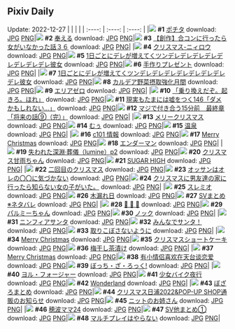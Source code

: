 ## Pixiv Daily
Update: 2022-12-27
|      |      |      |
| :----: | :----: | :----: |
|![](https://pixiv.microyu.workers.dev/c/240x480/img-master/img/2022/12/25/00/21/21/103880263_p0_master1200.jpg) **#1** [ポチタ](https://www.pixiv.net/artworks/103880263) download: [JPG](https://pixiv.microyu.workers.dev/img-original/img/2022/12/25/00/21/21/103880263_p0.jpg) [PNG](https://pixiv.microyu.workers.dev/img-original/img/2022/12/25/00/21/21/103880263_p0.png)|![](https://pixiv.microyu.workers.dev/c/240x480/img-master/img/2022/12/26/00/46/34/103922811_p0_master1200.jpg) **#2** [奉える](https://www.pixiv.net/artworks/103922811) download: [JPG](https://pixiv.microyu.workers.dev/img-original/img/2022/12/26/00/46/34/103922811_p0.jpg) [PNG](https://pixiv.microyu.workers.dev/img-original/img/2022/12/26/00/46/34/103922811_p0.png)|![](https://pixiv.microyu.workers.dev/c/240x480/img-master/img/2022/12/26/00/00/12/103920608_p0_master1200.jpg) **#3** [【創作】合コンに行ったら女がいなかった話３６](https://www.pixiv.net/artworks/103920608) download: [JPG](https://pixiv.microyu.workers.dev/img-original/img/2022/12/26/00/00/12/103920608_p0.jpg) [PNG](https://pixiv.microyu.workers.dev/img-original/img/2022/12/26/00/00/12/103920608_p0.png)|
|![](https://pixiv.microyu.workers.dev/c/240x480/img-master/img/2022/12/26/02/00/01/103924641_p0_master1200.jpg) **#4** [クリスマス-ニィロウ](https://www.pixiv.net/artworks/103924641) download: [JPG](https://pixiv.microyu.workers.dev/img-original/img/2022/12/26/02/00/01/103924641_p0.jpg) [PNG](https://pixiv.microyu.workers.dev/img-original/img/2022/12/26/02/00/01/103924641_p0.png)|![](https://pixiv.microyu.workers.dev/c/240x480/img-master/img/2022/12/25/00/01/34/103878858_p0_master1200.jpg) **#5** [1日ごとにデレが増えてくツンデレデレデレデレデレデレデレデレ彼女](https://www.pixiv.net/artworks/103878858) download: [JPG](https://pixiv.microyu.workers.dev/img-original/img/2022/12/25/00/01/34/103878858_p0.jpg) [PNG](https://pixiv.microyu.workers.dev/img-original/img/2022/12/25/00/01/34/103878858_p0.png)|![](https://pixiv.microyu.workers.dev/c/240x480/img-master/img/2022/12/25/00/00/31/103878542_p0_master1200.jpg) **#6** [手作りプレゼント](https://www.pixiv.net/artworks/103878542) download: [JPG](https://pixiv.microyu.workers.dev/img-original/img/2022/12/25/00/00/31/103878542_p0.jpg) [PNG](https://pixiv.microyu.workers.dev/img-original/img/2022/12/25/00/00/31/103878542_p0.png)|
|![](https://pixiv.microyu.workers.dev/c/240x480/img-master/img/2022/12/26/00/00/32/103920718_p0_master1200.jpg) **#7** [1日ごとにデレが増えてくツンデレデレデレデレデレデレデレデレ彼女](https://www.pixiv.net/artworks/103920718) download: [JPG](https://pixiv.microyu.workers.dev/img-original/img/2022/12/26/00/00/32/103920718_p0.jpg) [PNG](https://pixiv.microyu.workers.dev/img-original/img/2022/12/26/00/00/32/103920718_p0.png)|![](https://pixiv.microyu.workers.dev/c/240x480/img-master/img/2022/12/25/22/26/59/103915873_p0_master1200.jpg) **#8** [カルデア野菜摂取強化月間](https://www.pixiv.net/artworks/103915873) download: [JPG](https://pixiv.microyu.workers.dev/img-original/img/2022/12/25/22/26/59/103915873_p0.jpg) [PNG](https://pixiv.microyu.workers.dev/img-original/img/2022/12/25/22/26/59/103915873_p0.png)|![](https://pixiv.microyu.workers.dev/c/240x480/img-master/img/2022/12/26/00/00/15/103920629_p0_master1200.jpg) **#9** [エリアゼロ](https://www.pixiv.net/artworks/103920629) download: [JPG](https://pixiv.microyu.workers.dev/img-original/img/2022/12/26/00/00/15/103920629_p0.jpg) [PNG](https://pixiv.microyu.workers.dev/img-original/img/2022/12/26/00/00/15/103920629_p0.png)|
|![](https://pixiv.microyu.workers.dev/c/240x480/img-master/img/2022/12/26/08/04/51/103928760_p0_master1200.jpg) **#10** [「乗り換えだぞ。起きろ。ほれ」](https://www.pixiv.net/artworks/103928760) download: [JPG](https://pixiv.microyu.workers.dev/img-original/img/2022/12/26/08/04/51/103928760_p0.jpg) [PNG](https://pixiv.microyu.workers.dev/img-original/img/2022/12/26/08/04/51/103928760_p0.png)|![](https://pixiv.microyu.workers.dev/c/240x480/img-master/img/2022/12/25/18/09/35/103904847_p0_master1200.jpg) **#11** [現実もたまには嘘をつく146「ダメかもしれない…」](https://www.pixiv.net/artworks/103904847) download: [JPG](https://pixiv.microyu.workers.dev/img-original/img/2022/12/25/18/09/35/103904847_p0.jpg) [PNG](https://pixiv.microyu.workers.dev/img-original/img/2022/12/25/18/09/35/103904847_p0.png)|![](https://pixiv.microyu.workers.dev/c/240x480/img-master/img/2022/12/26/12/50/19/103879188_p0_master1200.jpg) **#12** [マジで付き合う15分前　最終章「将来の話⑨（完）」](https://www.pixiv.net/artworks/103879188) download: [JPG](https://pixiv.microyu.workers.dev/img-original/img/2022/12/26/12/50/19/103879188_p0.jpg) [PNG](https://pixiv.microyu.workers.dev/img-original/img/2022/12/26/12/50/19/103879188_p0.png)|
|![](https://pixiv.microyu.workers.dev/c/240x480/img-master/img/2022/12/26/01/26/38/103923935_p0_master1200.jpg) **#13** [メリークリスマス](https://www.pixiv.net/artworks/103923935) download: [JPG](https://pixiv.microyu.workers.dev/img-original/img/2022/12/26/01/26/38/103923935_p0.jpg) [PNG](https://pixiv.microyu.workers.dev/img-original/img/2022/12/26/01/26/38/103923935_p0.png)|![](https://pixiv.microyu.workers.dev/c/240x480/img-master/img/2022/12/25/00/00/26/103878526_p0_master1200.jpg) **#14** [むぅ](https://www.pixiv.net/artworks/103878526) download: [JPG](https://pixiv.microyu.workers.dev/img-original/img/2022/12/25/00/00/26/103878526_p0.jpg) [PNG](https://pixiv.microyu.workers.dev/img-original/img/2022/12/25/00/00/26/103878526_p0.png)|![](https://pixiv.microyu.workers.dev/c/240x480/img-master/img/2022/12/26/23/29/41/103882937_p0_master1200.jpg) **#15** [温泉](https://www.pixiv.net/artworks/103882937) download: [JPG](https://pixiv.microyu.workers.dev/img-original/img/2022/12/26/23/29/41/103882937_p0.jpg) [PNG](https://pixiv.microyu.workers.dev/img-original/img/2022/12/26/23/29/41/103882937_p0.png)|
|![](https://pixiv.microyu.workers.dev/c/240x480/img-master/img/2022/12/25/00/01/31/103878848_p0_master1200.jpg) **#16** [c101 情報](https://www.pixiv.net/artworks/103878848) download: [JPG](https://pixiv.microyu.workers.dev/img-original/img/2022/12/25/00/01/31/103878848_p0.jpg) [PNG](https://pixiv.microyu.workers.dev/img-original/img/2022/12/25/00/01/31/103878848_p0.png)|![](https://pixiv.microyu.workers.dev/c/240x480/img-master/img/2022/12/25/00/00/59/103878689_p0_master1200.jpg) **#17** [Merry Christmas](https://www.pixiv.net/artworks/103878689) download: [JPG](https://pixiv.microyu.workers.dev/img-original/img/2022/12/25/00/00/59/103878689_p0.jpg) [PNG](https://pixiv.microyu.workers.dev/img-original/img/2022/12/25/00/00/59/103878689_p0.png)|![](https://pixiv.microyu.workers.dev/c/240x480/img-master/img/2022/12/26/00/00/31/103920710_p0_master1200.jpg) **#18** [エンダーマン](https://www.pixiv.net/artworks/103920710) download: [JPG](https://pixiv.microyu.workers.dev/img-original/img/2022/12/26/00/00/31/103920710_p0.jpg) [PNG](https://pixiv.microyu.workers.dev/img-original/img/2022/12/26/00/00/31/103920710_p0.png)|
|![](https://pixiv.microyu.workers.dev/c/240x480/img-master/img/2022/12/26/00/00/18/103920647_p0_master1200.jpg) **#19** [失われた深淵·葬儀（lumine）p2](https://www.pixiv.net/artworks/103920647) download: [JPG](https://pixiv.microyu.workers.dev/img-original/img/2022/12/26/00/00/18/103920647_p0.jpg) [PNG](https://pixiv.microyu.workers.dev/img-original/img/2022/12/26/00/00/18/103920647_p0.png)|![](https://pixiv.microyu.workers.dev/c/240x480/img-master/img/2022/12/25/02/19/14/103884392_p0_master1200.jpg) **#20** [クリスマス甘雨ちゃん](https://www.pixiv.net/artworks/103884392) download: [JPG](https://pixiv.microyu.workers.dev/img-original/img/2022/12/25/02/19/14/103884392_p0.jpg) [PNG](https://pixiv.microyu.workers.dev/img-original/img/2022/12/25/02/19/14/103884392_p0.png)|![](https://pixiv.microyu.workers.dev/c/240x480/img-master/img/2022/12/26/00/00/13/103920618_p0_master1200.jpg) **#21** [SUGAR HIGH](https://www.pixiv.net/artworks/103920618) download: [JPG](https://pixiv.microyu.workers.dev/img-original/img/2022/12/26/00/00/13/103920618_p0.jpg) [PNG](https://pixiv.microyu.workers.dev/img-original/img/2022/12/26/00/00/13/103920618_p0.png)|
|![](https://pixiv.microyu.workers.dev/c/240x480/img-master/img/2022/12/25/00/00/15/103878428_p0_master1200.jpg) **#22** [二回目のクリスマス](https://www.pixiv.net/artworks/103878428) download: [JPG](https://pixiv.microyu.workers.dev/img-original/img/2022/12/25/00/00/15/103878428_p0.jpg) [PNG](https://pixiv.microyu.workers.dev/img-original/img/2022/12/25/00/00/15/103878428_p0.png)|![](https://pixiv.microyu.workers.dev/c/240x480/img-master/img/2022/12/25/11/34/31/103894015_p0_master1200.jpg) **#23** [オッサンはオレの〇〇に気づかない](https://www.pixiv.net/artworks/103894015) download: [JPG](https://pixiv.microyu.workers.dev/img-original/img/2022/12/25/11/34/31/103894015_p0.jpg) [PNG](https://pixiv.microyu.workers.dev/img-original/img/2022/12/25/11/34/31/103894015_p0.png)|![](https://pixiv.microyu.workers.dev/c/240x480/img-master/img/2022/12/25/00/02/13/103878965_p0_master1200.jpg) **#24** [クリスマスに男友達の家に行ったら知らない女の子がいた。](https://www.pixiv.net/artworks/103878965) download: [JPG](https://pixiv.microyu.workers.dev/img-original/img/2022/12/25/00/02/13/103878965_p0.jpg) [PNG](https://pixiv.microyu.workers.dev/img-original/img/2022/12/25/00/02/13/103878965_p0.png)|
|![](https://pixiv.microyu.workers.dev/c/240x480/img-master/img/2022/12/26/00/17/57/103921716_p0_master1200.jpg) **#25** [スレミオ](https://www.pixiv.net/artworks/103921716) download: [JPG](https://pixiv.microyu.workers.dev/img-original/img/2022/12/26/00/17/57/103921716_p0.jpg) [PNG](https://pixiv.microyu.workers.dev/img-original/img/2022/12/26/00/17/57/103921716_p0.png)|![](https://pixiv.microyu.workers.dev/c/240x480/img-master/img/2022/12/25/00/01/25/103878825_p0_master1200.jpg) **#26** [木漏れ日](https://www.pixiv.net/artworks/103878825) download: [JPG](https://pixiv.microyu.workers.dev/img-original/img/2022/12/25/00/01/25/103878825_p0.jpg) [PNG](https://pixiv.microyu.workers.dev/img-original/img/2022/12/25/00/01/25/103878825_p0.png)|![](https://pixiv.microyu.workers.dev/c/240x480/img-master/img/2022/12/25/11/48/36/103894362_p0_master1200.jpg) **#27** [SVまとめ※ネタバレ](https://www.pixiv.net/artworks/103894362) download: [JPG](https://pixiv.microyu.workers.dev/img-original/img/2022/12/25/11/48/36/103894362_p0.jpg) [PNG](https://pixiv.microyu.workers.dev/img-original/img/2022/12/25/11/48/36/103894362_p0.png)|
|![](https://pixiv.microyu.workers.dev/c/240x480/img-master/img/2022/12/26/00/00/16/103920635_p0_master1200.jpg) **#28** [🌟 🎀 🎄](https://www.pixiv.net/artworks/103920635) download: [JPG](https://pixiv.microyu.workers.dev/img-original/img/2022/12/26/00/00/16/103920635_p0.jpg) [PNG](https://pixiv.microyu.workers.dev/img-original/img/2022/12/26/00/00/16/103920635_p0.png)|![](https://pixiv.microyu.workers.dev/c/240x480/img-master/img/2022/12/25/12/13/39/103895087_p0_master1200.jpg) **#29** [パルミーちゃん](https://www.pixiv.net/artworks/103895087) download: [JPG](https://pixiv.microyu.workers.dev/img-original/img/2022/12/25/12/13/39/103895087_p0.jpg) [PNG](https://pixiv.microyu.workers.dev/img-original/img/2022/12/25/12/13/39/103895087_p0.png)|![](https://pixiv.microyu.workers.dev/c/240x480/img-master/img/2022/12/25/11/07/32/103893455_p0_master1200.jpg) **#30** [ノック](https://www.pixiv.net/artworks/103893455) download: [JPG](https://pixiv.microyu.workers.dev/img-original/img/2022/12/25/11/07/32/103893455_p0.jpg) [PNG](https://pixiv.microyu.workers.dev/img-original/img/2022/12/25/11/07/32/103893455_p0.png)|
|![](https://pixiv.microyu.workers.dev/c/240x480/img-master/img/2022/12/25/00/00/43/103878609_p0_master1200.jpg) **#31** [ニンフィアサンタ](https://www.pixiv.net/artworks/103878609) download: [JPG](https://pixiv.microyu.workers.dev/img-original/img/2022/12/25/00/00/43/103878609_p0.jpg) [PNG](https://pixiv.microyu.workers.dev/img-original/img/2022/12/25/00/00/43/103878609_p0.png)|![](https://pixiv.microyu.workers.dev/c/240x480/img-master/img/2022/12/25/08/15/22/103889976_p0_master1200.jpg) **#32** [みんなでサンタ！](https://www.pixiv.net/artworks/103889976) download: [JPG](https://pixiv.microyu.workers.dev/img-original/img/2022/12/25/08/15/22/103889976_p0.jpg) [PNG](https://pixiv.microyu.workers.dev/img-original/img/2022/12/25/08/15/22/103889976_p0.png)|![](https://pixiv.microyu.workers.dev/c/240x480/img-master/img/2022/12/25/01/03/41/103882128_p0_master1200.jpg) **#33** [取りこぼさないように](https://www.pixiv.net/artworks/103882128) download: [JPG](https://pixiv.microyu.workers.dev/img-original/img/2022/12/25/01/03/41/103882128_p0.jpg) [PNG](https://pixiv.microyu.workers.dev/img-original/img/2022/12/25/01/03/41/103882128_p0.png)|
|![](https://pixiv.microyu.workers.dev/c/240x480/img-master/img/2022/12/25/00/00/56/103878675_p0_master1200.jpg) **#34** [Merry Christmas](https://www.pixiv.net/artworks/103878675) download: [JPG](https://pixiv.microyu.workers.dev/img-original/img/2022/12/25/00/00/56/103878675_p0.jpg) [PNG](https://pixiv.microyu.workers.dev/img-original/img/2022/12/25/00/00/56/103878675_p0.png)|![](https://pixiv.microyu.workers.dev/c/240x480/img-master/img/2022/12/25/20/30/03/103910369_p0_master1200.jpg) **#35** [クリスマスショートケーキ](https://www.pixiv.net/artworks/103910369) download: [JPG](https://pixiv.microyu.workers.dev/img-original/img/2022/12/25/20/30/03/103910369_p0.jpg) [PNG](https://pixiv.microyu.workers.dev/img-original/img/2022/12/25/20/30/03/103910369_p0.png)|![](https://pixiv.microyu.workers.dev/c/240x480/img-master/img/2022/12/26/20/30/02/103942158_p0_master1200.jpg) **#36** [梅干し茶漬け](https://www.pixiv.net/artworks/103942158) download: [JPG](https://pixiv.microyu.workers.dev/img-original/img/2022/12/26/20/30/02/103942158_p0.jpg) [PNG](https://pixiv.microyu.workers.dev/img-original/img/2022/12/26/20/30/02/103942158_p0.png)|
|![](https://pixiv.microyu.workers.dev/c/240x480/img-master/img/2022/12/25/00/01/10/103878748_p0_master1200.jpg) **#37** [Merry Christmas](https://www.pixiv.net/artworks/103878748) download: [JPG](https://pixiv.microyu.workers.dev/img-original/img/2022/12/25/00/01/10/103878748_p0.jpg) [PNG](https://pixiv.microyu.workers.dev/img-original/img/2022/12/25/00/01/10/103878748_p0.png)|![](https://pixiv.microyu.workers.dev/c/240x480/img-master/img/2022/12/25/21/30/48/103913181_p0_master1200.jpg) **#38** [有小情侣喜欢在天台谈恋爱](https://www.pixiv.net/artworks/103913181) download: [JPG](https://pixiv.microyu.workers.dev/img-original/img/2022/12/25/21/30/48/103913181_p0.jpg) [PNG](https://pixiv.microyu.workers.dev/img-original/img/2022/12/25/21/30/48/103913181_p0.png)|![](https://pixiv.microyu.workers.dev/c/240x480/img-master/img/2022/12/26/12/22/14/103932155_p0_master1200.jpg) **#39** [ぼっち・ざ・ろっく!](https://www.pixiv.net/artworks/103932155) download: [JPG](https://pixiv.microyu.workers.dev/img-original/img/2022/12/26/12/22/14/103932155_p0.jpg) [PNG](https://pixiv.microyu.workers.dev/img-original/img/2022/12/26/12/22/14/103932155_p0.png)|
|![](https://pixiv.microyu.workers.dev/c/240x480/img-master/img/2022/12/25/05/32/39/103884079_p0_master1200.jpg) **#40** [ヨル・フォージャー](https://www.pixiv.net/artworks/103884079) download: [JPG](https://pixiv.microyu.workers.dev/img-original/img/2022/12/25/05/32/39/103884079_p0.jpg) [PNG](https://pixiv.microyu.workers.dev/img-original/img/2022/12/25/05/32/39/103884079_p0.png)|![](https://pixiv.microyu.workers.dev/c/240x480/img-master/img/2022/12/25/00/30/02/103880684_p0_master1200.jpg) **#41** [少女バイク夜行](https://www.pixiv.net/artworks/103880684) download: [JPG](https://pixiv.microyu.workers.dev/img-original/img/2022/12/25/00/30/02/103880684_p0.jpg) [PNG](https://pixiv.microyu.workers.dev/img-original/img/2022/12/25/00/30/02/103880684_p0.png)|![](https://pixiv.microyu.workers.dev/c/240x480/img-master/img/2022/12/26/00/00/23/103920676_p0_master1200.jpg) **#42** [Wonderland](https://www.pixiv.net/artworks/103920676) download: [JPG](https://pixiv.microyu.workers.dev/img-original/img/2022/12/26/00/00/23/103920676_p0.jpg) [PNG](https://pixiv.microyu.workers.dev/img-original/img/2022/12/26/00/00/23/103920676_p0.png)|
|![](https://pixiv.microyu.workers.dev/c/240x480/img-master/img/2022/12/25/08/21/25/103890069_p0_master1200.jpg) **#43** [ぼざろまとめ](https://www.pixiv.net/artworks/103890069) download: [JPG](https://pixiv.microyu.workers.dev/img-original/img/2022/12/25/08/21/25/103890069_p0.jpg) [PNG](https://pixiv.microyu.workers.dev/img-original/img/2022/12/25/08/21/25/103890069_p0.png)|![](https://pixiv.microyu.workers.dev/c/240x480/img-master/img/2022/12/25/12/00/40/103894722_p0_master1200.jpg) **#44** [クリスマス日浦2022&POP-UP SHOP通販のお知らせ](https://www.pixiv.net/artworks/103894722) download: [JPG](https://pixiv.microyu.workers.dev/img-original/img/2022/12/25/12/00/40/103894722_p0.jpg) [PNG](https://pixiv.microyu.workers.dev/img-original/img/2022/12/25/12/00/40/103894722_p0.png)|![](https://pixiv.microyu.workers.dev/c/240x480/img-master/img/2022/12/25/20/02/48/103909291_p0_master1200.jpg) **#45** [ニットのお姉さん](https://www.pixiv.net/artworks/103909291) download: [JPG](https://pixiv.microyu.workers.dev/img-original/img/2022/12/25/20/02/48/103909291_p0.jpg) [PNG](https://pixiv.microyu.workers.dev/img-original/img/2022/12/25/20/02/48/103909291_p0.png)|
|![](https://pixiv.microyu.workers.dev/c/240x480/img-master/img/2022/12/25/17/16/15/103903310_p0_master1200.jpg) **#46** [穂波ママ24](https://www.pixiv.net/artworks/103903310) download: [JPG](https://pixiv.microyu.workers.dev/img-original/img/2022/12/25/17/16/15/103903310_p0.jpg) [PNG](https://pixiv.microyu.workers.dev/img-original/img/2022/12/25/17/16/15/103903310_p0.png)|![](https://pixiv.microyu.workers.dev/c/240x480/img-master/img/2022/12/26/18/10/59/103938674_p0_master1200.jpg) **#47** [SV他まとめ①](https://www.pixiv.net/artworks/103938674) download: [JPG](https://pixiv.microyu.workers.dev/img-original/img/2022/12/26/18/10/59/103938674_p0.jpg) [PNG](https://pixiv.microyu.workers.dev/img-original/img/2022/12/26/18/10/59/103938674_p0.png)|![](https://pixiv.microyu.workers.dev/c/240x480/img-master/img/2022/12/25/00/03/39/103879160_p0_master1200.jpg) **#48** [マルチプレイはやらない](https://www.pixiv.net/artworks/103879160) download: [JPG](https://pixiv.microyu.workers.dev/img-original/img/2022/12/25/00/03/39/103879160_p0.jpg) [PNG](https://pixiv.microyu.workers.dev/img-original/img/2022/12/25/00/03/39/103879160_p0.png)|
